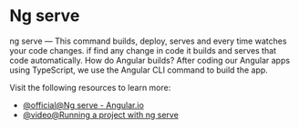 # Ng serve

ng serve — This command builds, deploy, serves and every time watches your code changes. if find any change in code it builds and serves that code automatically. How do Angular builds? After coding our Angular apps using TypeScript, we use the Angular CLI command to build the app.

Visit the following resources to learn more:

- [@official@Ng serve - Angular.io](https://angular.io/cli/serve)
- [@video@Running a project with ng serve](https://www.youtube.com/watch?v=-w-RfHcLt5U)
